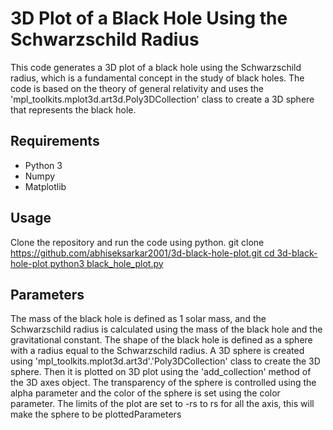 # 3D Plot of a Black Hole Using the Schwarzschild Radius
This code generates a 3D plot of a black hole using the Schwarzschild radius, which is a fundamental concept in the study of black holes. The code is based on the theory of general relativity and uses the 'mpl_toolkits.mplot3d.art3d.Poly3DCollection' class to create a 3D sphere that represents the black hole.

## Requirements
* Python 3
* Numpy
* Matplotlib

## Usage
Clone the repository and run the code using python.
git clone [https://github.com/abhiseksarkar2001/3d-black-hole-plot.git
cd 3d-black-hole-plot
python3 black_hole_plot.py](https://github.com/abhiseksarkar2001/Exploring-the-Mysteries-of-Black-holes/blob/main/3D%20Plot%20of%20a%20Black%20Hole%20Using%20the%20Schwarzschild%20Radius/3D%20Plot%20of%20a%20Black%20Hole%20Using%20the%20Schwarzschild%20Radius.py)

## Parameters
The mass of the black hole is defined as 1 solar mass, and the Schwarzschild radius is calculated using the mass of the black hole and the gravitational constant. The shape of the black hole is defined as a sphere with a radius equal to the Schwarzschild radius. A 3D sphere is created using 'mpl_toolkits.mplot3d.art3d'.'Poly3DCollection' class to create the 3D sphere. Then it is plotted on 3D plot using the 'add_collection' method of the 3D axes object. The transparency of the sphere is controlled using the alpha parameter and the color of the sphere is set using the color parameter. The limits of the plot are set to -rs to rs for all the axis, this will make the sphere to be plottedParameters
